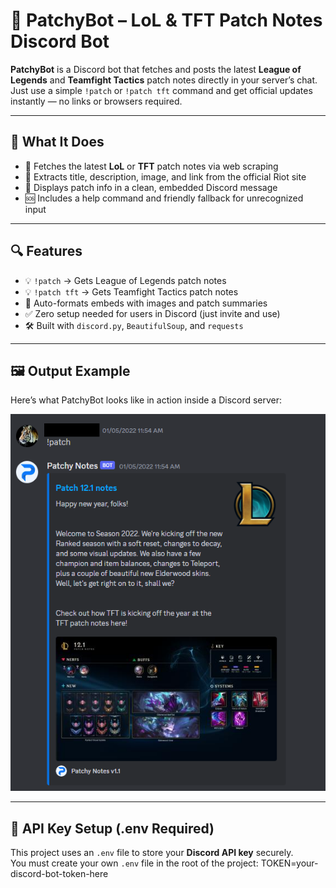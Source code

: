 # 🤖 PatchyBot – LoL & TFT Patch Notes Discord Bot

**PatchyBot** is a Discord bot that fetches and posts the latest **League of Legends** and **Teamfight Tactics** patch notes directly in your server’s chat.  
Just use a simple `!patch` or `!patch tft` command and get official updates instantly — no links or browsers required.

---

## 🚀 What It Does

- 📰 Fetches the latest **LoL** or **TFT** patch notes via web scraping
- 🧾 Extracts title, description, image, and link from the official Riot site
- 💬 Displays patch info in a clean, embedded Discord message
- 🆘 Includes a help command and friendly fallback for unrecognized input

---

## 🔍 Features

- 💡 `!patch` → Gets League of Legends patch notes
- 💡 `!patch tft` → Gets Teamfight Tactics patch notes
- 🧠 Auto-formats embeds with images and patch summaries
- ✅ Zero setup needed for users in Discord (just invite and use)
- 🛠 Built with `discord.py`, `BeautifulSoup`, and `requests`

---

## 🖼 Output Example

Here’s what PatchyBot looks like in action inside a Discord server:

![alt text](https://github.com/Jessecomo/PatchyBot-LoL-Patch-Notes-Discord-Bot/blob/main/Patchybot-Example.png)

---

## 🔐 API Key Setup (.env Required)

This project uses an `.env` file to store your **Discord API key** securely.  
You must create your own `.env` file in the root of the project:
TOKEN=your-discord-bot-token-here

